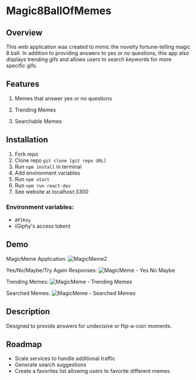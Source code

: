 # Magic8BallOfMemes

## Overview

This web application was created to mimic the novelty fortune-telling magic 8 ball. In addition to providing answers to yes or no questions, this app also displays trending gifs and allows users to search keywords for more specific gifs.


## Features

  1. Memes that answer yes or no questions



  2. Trending Memes



  3. Searchable Memes


## Installation

  1. Fork repo
  2. Clone repo ```git clone [git repo URL]```
  3. Run ```npm install``` in terminal
  4. Add environment variables
  5. Run ```npm start```
  6. Run ```npm run react-dev```
  7. See website at localhost:3300


### Environment variables: 

  - ```APIKey```
  - (Giphy's access token)


## Demo


MagicMeme Application: 
![MagicMeme2](https://user-images.githubusercontent.com/69405223/115654495-1bf2b200-a2e6-11eb-96f6-0d8ebf176216.gif)


Yes/No/Maybe/Try Again Responses:
![MagicMeme - Yes No Maybe](https://user-images.githubusercontent.com/69405223/115654569-3d539e00-a2e6-11eb-95b9-e4b06bfaac6e.gif)


Trending Memes:
![MagicMeme - Trending Memes](https://user-images.githubusercontent.com/69405223/115654626-5a886c80-a2e6-11eb-8b10-e8b1b2091289.gif)


Searched Memes:
![MagicMeme - Searched Memes](https://user-images.githubusercontent.com/69405223/115654608-52303180-a2e6-11eb-84f7-146c44909198.gif)



## Description

Designed to provide answers for undecisive or flip-a-coin moments. 
 

## Roadmap

- Scale services to handle additional traffic
- Generate search suggestions
- Create a favorites list allowing users to favorite different memes
